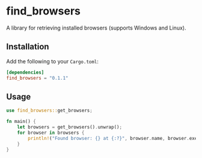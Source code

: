 # find_browsers

A library for retrieving installed browsers (supports Windows and Linux).

## Installation

Add the following to your `Cargo.toml`:

```toml
[dependencies]
find_browsers = "0.1.1"
```

## Usage
```rust
use find_browsers::get_browsers;

fn main() {
    let browsers = get_browsers().unwrap();
    for browser in browsers {
        println!("Found browser: {} at {:?}", browser.name, browser.exec);
    }
}
```
